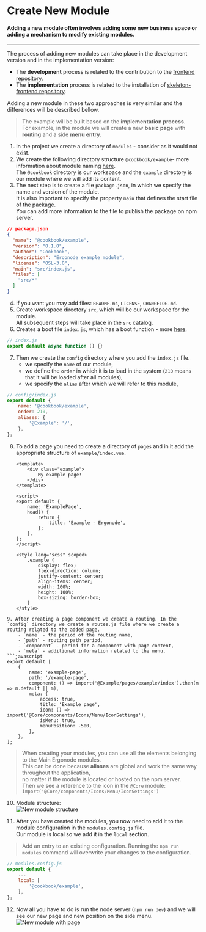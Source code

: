 # Create New Module

#### Adding a new module often involves adding some new business space or adding a mechanism to modify existing modules.

---

The process of adding new modules can take place in the development version and in the implementation version:
- The **development** process is related to the contribution to the [frontend repository][git-dev].
- The **implementation** process is related to the installation of [skeleton-frontend repository][git-skelet].

Adding a new module in these two approaches is very similar and the differences will be described bellow.<br>

> The example will be built based on the **implementation process**. <br>
For example, in the module we will create a new **basic page** with **routing** and a side **menu entry**.

1. In the project we create a directory of `modules` - consider as it would not exist.
2. We create the following directory structure `@cookbook/example`- more information about module naming [here][doc-scope]. <br>
The `@cookbook` directory is our workspace and the `example` directory is our module where we will add its content.
3. The next step is to create a file `package.json`, in which we specify the name and version of the module. <br>
It is also important to specify the property `main` that defines the start file of the package.<br>
You can add more information to the file to publish the package on npm server.
```json
// package.json
{
  "name": "@cookbook/example",
  "version": "0.1.0",
  "author": "Cookbook",
  "description": "Ergonode example module",
  "license": "OSL-3.0",
  "main": "src/index.js",
  "files": [
    "src/*"
  ]
}
```
4. If you want you may add files: `README.ms`, `LICENSE`, `CHANGELOG.md`.
5. Create workspace directory `src`, which will be our workspace for the module.<br>
All subsequent steps will take place in the `src` catalog.
6. Creates a boot file `index.js`, which has a boot function - more [here][doc-structure].
```javascript
// index.js
export default async function () {}
```
7. Then we create the `config` directory where you add the `index.js` file.<br>
    - we specify the `name` of our module,
    - we define the `order` in which it is to load in the system (`210` means that it will be loaded after all modules),
    - we specify the `alias` after which we will refer to this module,
```javascript
// config/index.js
export default {
    name: '@cookbook/example',
    order: 210,
    aliases: {
        '@Example': '/',
    },
};
```
8. To add a page you need to create a directory of `pages` and in it add the appropriate structure of `example/index.vue`.

    ```vue
    <template>
        <div class="example">
            My example page!
        </div>
    </template>

    <script>
    export default {
        name: 'ExamplePage',
        head() {
            return {
                title: 'Example - Ergonode',
            };
        },
    };
    </script>

    <style lang="scss" scoped>
        .example {
            display: flex;
            flex-direction: column;
            justify-content: center;
            align-items: center;
            width: 100%;
            height: 100%;
            box-sizing: border-box;
        }
    </style>
```
9. After creating a page component we create a routing. In the `config` directory we create a routes.js file where we create a routing related to the added page.
    - `name` - the period of the routing name,
    - `path` - routing path period,
    - `component` - period for a component with page content,
    - `meta` - additional information related to the menu,
```javascript
export default [
    {
        name: 'example-page',
        path: '/example-page',
        component: () => import('@Example/pages/example/index').then(m => m.default || m),
        meta: {
            access: true,
            title: 'Example page',
            icon: () => import('@Core/components/Icons/Menu/IconSettings'),
            isMenu: true,
            menuPosition: -500,
        },
    },
];
```
> When creating your modules, you can use all the elements belonging to the Main Ergonode modules. <br>
This can be done because **aliases** are global and work the same way throughout the application, <br>
no matter if the module is located or hosted on the npm server. <br>
Then we see a reference to the icon in the `@Core` module: ` import('@Core/components/Icons/Menu/IconSettings')`

10. Module structure: <br>
<img src="images/cookbook/new_module_structure.png"
    alt="New module structure"
    />

11. After you have created the modules, you now need to add it to the module configuration in the `modules.config.js` file. <br>
Our module is local so we add it in the `local` section.
> Add an entry to an existing configuration. Running the `npm run modules` command will overwrite your changes to the configuration.
```javascript
// modules.config.js
export default {
    ...
    local: [
        '@cookbook/example',
    ],
};
```
12. Now all you have to do is run the node server (`npm run dev`) and we will see our new page and new position on the side menu.
<img src="images/cookbook/new_module_finish.png"
    alt="New module with page"
    />

[git-dev]: https://github.com/ergonode/frontend
[git-skelet]: https://github.com/ergonode/skeleton-frontend
[doc-scope]: /frontend/architecture/app-structure?id=scope
[doc-structure]: /frontend/architecture/module-structure?id=structure
